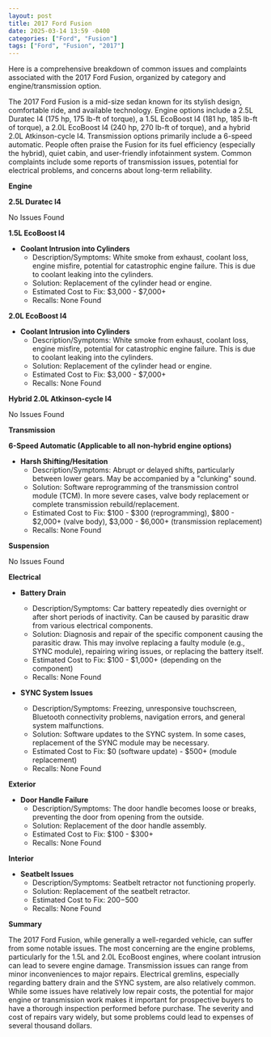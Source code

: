 ```yaml
---
layout: post
title: 2017 Ford Fusion
date: 2025-03-14 13:59 -0400
categories: ["Ford", "Fusion"]
tags: ["Ford", "Fusion", "2017"]
---
```

Here is a comprehensive breakdown of common issues and complaints associated with the 2017 Ford Fusion, organized by category and engine/transmission option.

The 2017 Ford Fusion is a mid-size sedan known for its stylish design, comfortable ride, and available technology. Engine options include a 2.5L Duratec I4 (175 hp, 175 lb-ft of torque), a 1.5L EcoBoost I4 (181 hp, 185 lb-ft of torque), a 2.0L EcoBoost I4 (240 hp, 270 lb-ft of torque), and a hybrid 2.0L Atkinson-cycle I4. Transmission options primarily include a 6-speed automatic. People often praise the Fusion for its fuel efficiency (especially the hybrid), quiet cabin, and user-friendly infotainment system. Common complaints include some reports of transmission issues, potential for electrical problems, and concerns about long-term reliability.

**Engine**

**2.5L Duratec I4**

No Issues Found

**1.5L EcoBoost I4**

*   **Coolant Intrusion into Cylinders**
    *   Description/Symptoms: White smoke from exhaust, coolant loss, engine misfire, potential for catastrophic engine failure. This is due to coolant leaking into the cylinders.
    *   Solution: Replacement of the cylinder head or engine.
    *   Estimated Cost to Fix: $3,000 - $7,000+
    *   Recalls: None Found

**2.0L EcoBoost I4**

*   **Coolant Intrusion into Cylinders**
    *   Description/Symptoms: White smoke from exhaust, coolant loss, engine misfire, potential for catastrophic engine failure. This is due to coolant leaking into the cylinders.
    *   Solution: Replacement of the cylinder head or engine.
    *   Estimated Cost to Fix: $3,000 - $7,000+
    *   Recalls: None Found

**Hybrid 2.0L Atkinson-cycle I4**

No Issues Found

**Transmission**

**6-Speed Automatic (Applicable to all non-hybrid engine options)**

*   **Harsh Shifting/Hesitation**
    *   Description/Symptoms: Abrupt or delayed shifts, particularly between lower gears. May be accompanied by a "clunking" sound.
    *   Solution: Software reprogramming of the transmission control module (TCM). In more severe cases, valve body replacement or complete transmission rebuild/replacement.
    *   Estimated Cost to Fix: $100 - $300 (reprogramming), $800 - $2,000+ (valve body), $3,000 - $6,000+ (transmission replacement)
    *   Recalls: None Found

**Suspension**

No Issues Found

**Electrical**

*   **Battery Drain**
    *   Description/Symptoms: Car battery repeatedly dies overnight or after short periods of inactivity. Can be caused by parasitic draw from various electrical components.
    *   Solution: Diagnosis and repair of the specific component causing the parasitic draw. This may involve replacing a faulty module (e.g., SYNC module), repairing wiring issues, or replacing the battery itself.
    *   Estimated Cost to Fix: $100 - $1,000+ (depending on the component)
    *   Recalls: None Found

*   **SYNC System Issues**
    *   Description/Symptoms: Freezing, unresponsive touchscreen, Bluetooth connectivity problems, navigation errors, and general system malfunctions.
    *   Solution: Software updates to the SYNC system. In some cases, replacement of the SYNC module may be necessary.
    *   Estimated Cost to Fix: $0 (software update) - $500+ (module replacement)
    *   Recalls: None Found

**Exterior**

*   **Door Handle Failure**
    *   Description/Symptoms: The door handle becomes loose or breaks, preventing the door from opening from the outside.
    *   Solution: Replacement of the door handle assembly.
    *   Estimated Cost to Fix: $100 - $300+
    *   Recalls: None Found

**Interior**

*   **Seatbelt Issues**
    *   Description/Symptoms: Seatbelt retractor not functioning properly.
    *   Solution: Replacement of the seatbelt retractor.
    *   Estimated Cost to Fix: $200-$500
    *   Recalls: None Found

**Summary**

The 2017 Ford Fusion, while generally a well-regarded vehicle, can suffer from some notable issues. The most concerning are the engine problems, particularly for the 1.5L and 2.0L EcoBoost engines, where coolant intrusion can lead to severe engine damage. Transmission issues can range from minor inconveniences to major repairs. Electrical gremlins, especially regarding battery drain and the SYNC system, are also relatively common. While some issues have relatively low repair costs, the potential for major engine or transmission work makes it important for prospective buyers to have a thorough inspection performed before purchase. The severity and cost of repairs vary widely, but some problems could lead to expenses of several thousand dollars.

